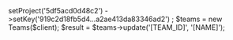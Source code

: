 <?php

use Appwrite\Client;
use Appwrite\Services\Teams;

$client = new Client();

$client
    ->setProject('5df5acd0d48c2')
    ->setKey('919c2d18fb5d4...a2ae413da83346ad2')
;

$teams = new Teams($client);

$result = $teams->update('[TEAM_ID]', '[NAME]');
